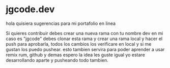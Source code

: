 # jgcode.dev

hola quisiera sugerencias para mi portafolio en linea

Si quieres contribuir debes crear una nueva rama con tu nombre dev en mi caso es "jgcode" debes clonar esta rama y crear una rama local y hacer el push para aprobarla, todos los cambios los verificare en local y si me gustan los puedo pushear. esto tambien servira para poder aprender a usar remix rum, github y demas espero la idea les guste igual yo estare desarrollando aparte y pusheando todo tambien.
